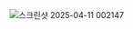 ![스크린샷 2025-04-11 002147](https://github.com/user-attachments/assets/5a3f0bbf-d4a2-4704-a7b8-7a52e2a8e952)

